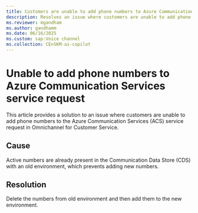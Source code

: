 ```yaml
---
title: Customers are unable to add phone numbers to Azure Communication Services (ACS) service request
description: Resolves an issue where customers are unable to add phone numbers to Azure Communication Services (ACS) service request in Omnichannel for Customer Service.
ms.reviewer: mgandham
ms.author: gandhamm
ms.date: 06/16/2025
ms.custom: sap:Voice channel
ms.collection: CEnSKM-ai-copilot
---
```


# Unable to add phone numbers to Azure Communication Services service request

This article provides a solution to an issue where customers are unable to add phone numbers to the Azure Communication Services (ACS) service request in Omnichannel for Customer Service.
 
## Cause

Active numbers are already present in the Communication Data Store (CDS) with an old environment, which prevents adding new numbers.
 
## Resolution

Delete the numbers from old environment and then add them to the new environment.
